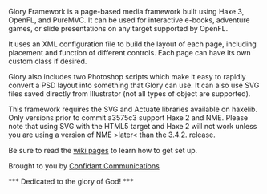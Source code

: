 Glory Framework is a page-based media framework built using Haxe 3, OpenFL, and PureMVC. It can be used for interactive e-books, adventure games, or slide presentations on any target supported by OpenFL.

It uses an XML configuration file to build the layout of each page, including placement and function of different controls. Each page can have its own custom class if desired.

Glory also includes two Photoshop scripts which make it easy to rapidly convert a PSD layout into something that Glory can use. It can also use SVG files saved directly from Illustrator (not all types of object are supported).

This framework requires the SVG and Actuate libraries available on haxelib. Only versions prior to commit a3575c3 support Haxe 2 and NME.
Please note that using SVG with the HTML5 target and Haxe 2 will not work unless you are using a version of NME >later< than the 3.4.2. release.

Be sure to read the [wiki pages](https://github.com/ConfidantCommunications/Glory-Framework/wiki) to learn how to get set up.

Brought to you by [Confidant Communications](http://confidant.ca)

*** Dedicated to the glory of God! ***